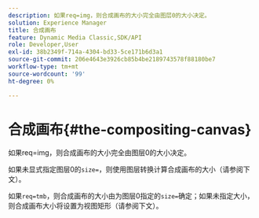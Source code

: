 ```yaml
---
description: 如果req=img，则合成画布的大小完全由图层0的大小决定。
solution: Experience Manager
title: 合成画布
feature: Dynamic Media Classic,SDK/API
role: Developer,User
exl-id: 38b2349f-714a-4304-bd33-5ce171b6d3a1
source-git-commit: 206e4643e3926cb85b4be2189743578f88180be7
workflow-type: tm+mt
source-wordcount: '99'
ht-degree: 0%

---
```


# 合成画布{#the-compositing-canvas}

如果req=img，则合成画布的大小完全由图层0的大小决定。

如果未显式指定图层0的`size=`，则使用图层转换计算合成画布的大小（请参阅下文）。

如果`req=tmb`，则合成画布的大小由为图层0指定的`size=`确定；如果未指定大小，则合成画布大小将设置为视图矩形（请参阅下文）。
